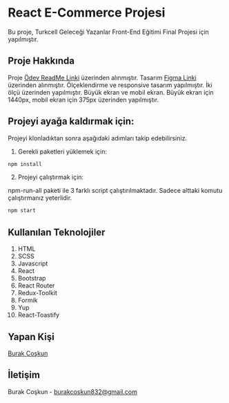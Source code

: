 # React E-Commerce Projesi

Bu proje, Turkcell Geleceği Yazanlar Front-End Eğitimi Final Projesi için yapılmıştır.

## Proje Hakkında

Proje [Ödev ReadMe Linki](https://github.com/waroi/TurkcellFrontend2023/blob/develop/Dersler/Odevler/Final/Final.md) üzerinden alınmıştır. Tasarım [Figma Linki](<https://www.figma.com/file/huLzYoVQ8i78IzsLyYuuhZ/%5BFREE-TEMPLATE%5D-eCommerce-Website---Monito-Pets-for-Best-(Community)-(Community)-(Copy)?type=design&node-id=8%3A32&mode=design&t=6h1r2xwtRwA1tGAd-1>) üzerinden alınmıştır. Ölçeklendirme ve responsive tasarım yapılmıştır. İki ölçü üzerinden yapılmıştır. Büyük ekran ve mobil ekran. Büyük ekran için 1440px, mobil ekran için 375px üzerinden yapılmıştır.

## Projeyi ayağa kaldırmak için:

Projeyi klonladıktan sonra aşağıdaki adımları takip edebilirsiniz.

1. Gerekli paketleri yüklemek için:

```bash
npm install
```

2. Projeyi çalıştırmak için:

npm-run-all paketi ile 3 farklı script çalıştırılmaktadır. Sadece alttaki komutu çalıştırmanız yeterlidir.

```bash
npm start
```

## Kullanılan Teknolojiler

1. HTML
2. SCSS
3. Javascript
4. React
5. Bootstrap
6. React Router
7. Redux-Toolkit
8. Formik
9. Yup
10. React-Toastify

## Yapan Kişi

[Burak Coşkun](https://github.com/retr0senss)

## İletişim

Burak Coşkun - burakcoskun832@gmail.com
